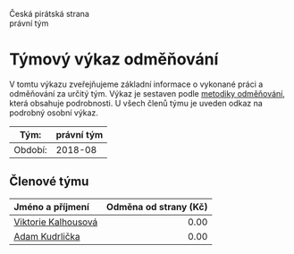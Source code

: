 Česká pirátská strana  
právní tým

Týmový výkaz odměňování
===========================

V tomtu výkazu zveřejňujeme základní informace o vykonané práci a odměňování
za určitý tým. Výkaz je sestaven podle [metodiky odměňování][metodika],
která obsahuje podrobnosti. U všech členů týmu je uveden odkaz na podrobný osobní výkaz.

Tým:                     | právní tým
-----------------------  | --------------------
Období:                  | 2018-08

Členové týmu
--------------

| Jméno a příjmení                            |   Odměna od strany (Kč) |
|:--------------------------------------------|------------------------:|
| [Viktorie Kalhousová](viktorie-kalhousova/) |                    0.00 |
| [Adam Kudrlička](adam-kudrlicka/)           |                    0.00 |


[metodika]: https://redmine.pirati.cz/projects/po/wiki/Odmenovani
